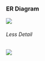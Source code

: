 ### ER Diagram

![](https://user-images.githubusercontent.com/74824916/118031657-73c58b80-b36f-11eb-97bd-81bbaf769745.png)


###### Less Detail
![](https://user-images.githubusercontent.com/74824916/118031946-c606ac80-b36f-11eb-9597-b7855574ee36.png)